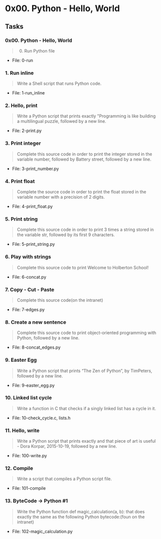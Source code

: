 # 0x00. Python - Hello, World

## Tasks

### 0x00. Python - Hello, World
> 0. Run Python file
- File: 0-run

### 1. Run inline
> Write a Shell script that runs Python code.
- File: 1-run_inline

### 2. Hello, print
> Write a Python script that prints exactly "Programming is like building a multilingual puzzle, followed by a new line.
- File: 2-print.py

### 3. Print integer
> Complete this source code in order to print the integer stored in the variable number, followed by Battery street, followed by a new line.
- File: 3-print_number.py

### 4. Print float
> Complete the source code in order to print the float stored in the variable number with a precision of 2 digits.
- File: 4-print_float.py

### 5. Print string
> Complete this source code in order to print 3 times a string stored in the variable str, followed by its first 9 characters.
- File: 5-print_string.py

### 6. Play with strings
> Complete this source code to print Welcome to Holberton School!
- File: 6-concat.py

### 7. Copy - Cut - Paste
> Complete this source code(on the intranet)
- File: 7-edges.py

### 8. Create a new sentence
> Complete this source code to print object-oriented programming with Python, followed by a new line.
- File: 8-concat_edges.py

### 9. Easter Egg
> Write a Python script that prints “The Zen of Python”, by TimPeters, followed by a new line.
- File: 9-easter_egg.py

### 10. Linked list cycle
> Write a function in C that checks if a singly linked list has a cycle in it.
- File: 10-check_cycle.c, lists.h

### 11. Hello, write
> Write a Python script that prints exactly and that piece of art is useful - Dora Korpar, 2015-10-19, followed by a new line.
- File: 100-write.py

### 12. Compile
> Write a script that compiles a Python script file.
- File: 101-compile

### 13. ByteCode -> Python #1
> Write the Python function def magic_calculation(a, b): that does exactly the same as the following Python bytecode:(foun on the intranet)
- File: 102-magic_calculation.py 

